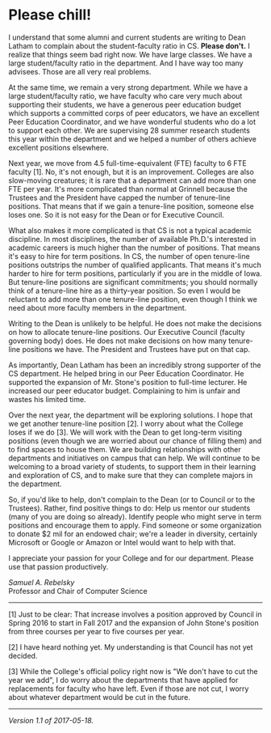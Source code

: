 Please chill!
=============

I understand that some alumni and current students are writing
to Dean Latham to complain about the student-faculty ratio in CS.
**Please don't.** I realize that things seem bad right now.  We have
large classes.  We have a large student/faculty ratio in the department.
And I have way too many advisees.  Those are all very real problems.

At the same time, we remain a very strong department.  While we have a
large student/faculty ratio, we have faculty who care very much about
supporting their students, we have a generous peer education budget which
supports a committed corps of peer educators, we have an excellent Peer
Education Coordinator, and we have wonderful students who do a lot to
support each other.  We are supervising 28 summer research students this
year within the department and we helped a number of others achieve
excellent positions elsewhere.

Next year, we move from 4.5 full-time-equivalent (FTE) faculty to 6 FTE
faculty [1].  No, it's not enough, but it is an improvement.  Colleges are
also slow-moving creatures; it is rare that a department can add more than
one FTE per year.  It's more complicated than normal at Grinnell because
the Trustees and the President have capped the number of tenure-line
positions.  That means that if we gain a tenure-line position, someone
else loses one.  So it is not easy for the Dean or for Executive Council.

What also makes it more complicated is that CS is not a typical
academic discipline.  In most disciplines, the number of available
Ph.D.'s interested in academic careers is much higher than the number
of positions.  That means it's easy to hire for term positions.  In CS,
the number of open tenure-line positions outstrips the number of qualified
applicants.  That means it's much harder to hire for term positions,
particularly if you are in the middle of Iowa.  But tenure-line positions
are significant commitments; you should normally think of a tenure-line
hire as a thirty-year position.  So even I would be reluctant to add
more than one tenure-line position, even though I think we need about
more faculty members in the department.

Writing to the Dean is unlikely to be helpful.  He does not make the
decisions on how to allocate tenure-line positions.  Our Executive Council
(faculty governing body) does.  He does not make decisions on how many
tenure-line positions we have.  The President and Trustees have put on
that cap.

As importantly, Dean Latham has been an incredibly strong supporter of
the CS department.  He helped bring in our Peer Education Coordinator.
He supported the expansion of Mr. Stone's position to full-time lecturer.
He increased our peer educator budget.  Complaining to him is unfair and
wastes his limited time.

Over the next year, the department will be exploring solutions.  I hope
that we get another tenure-line position [2].  I worry about what the
College loses if we do [3].  We will work with the Dean to get long-term
visiting positions (even though we are worried about our chance of filling
them) and to find spaces to house them.  We are building relationships
with other departments and initiatives on campus that can help.  We will
continue to be welcoming to a broad variety of students, to support them
in their learning and exploration of CS, and to make sure that they can
complete majors in the department.

So, if you'd like to help, don't complain to the Dean (or to Council or to
the Trustees).  Rather, find positive things to do:  Help us mentor our
students (many of you are doing so already).  Identify people who might
serve in term positions and encourage them to apply.  Find someone or
some organization to donate $2 mil for an endowed chair; we're a leader
in diversity, certainly Microsoft or Google or Amazon or Intel would want 
to help with that.

I appreciate your passion for your College and for our department.  Please
use that passion productively.

_Samuel A. Rebelsky_  
Professor and Chair of Computer Science

---

[1] Just to be clear: That increase involves a position approved by
Council in Spring 2016 to start in Fall 2017 and the expansion of
John Stone's position from three courses per year to five courses
per year.

[2] I have heard nothing yet.  My understanding is that Council has not
yet decided.

[3] While the College's official policy right now is "We don't have to
cut the  year we add", I do worry about the departments that have applied
for replacements for faculty who have left.  Even if those are not cut,
I worry about whatever department would be cut in the future.

---

*Version 1.1 of 2017-05-18.*
